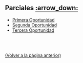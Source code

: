 
<html>
<body>
<h2>Parciales <a href="https://downgit.github.io/#/home?url=https://github.com/Apuntes-FIUBA/Apuntes-Electronica/tree/main/95 - Computación/9504 - Analisis Numerico I/Comision Schwarz-Sosa/Examenes/Parciales">:arrow_down:</a></h2>
<ul>
    <li><a href="Primera Oportunidad">Primera Oportunidad</a></li>
    <li><a href="Segunda Oportunidad">Segunda Oportunidad</a></li>
    <li><a href="Tercera Oportunidad">Tercera Oportunidad</a></li>
</ul>
</body>
</html>














<br><br><br>[(Volver a la página anterior)](../)
